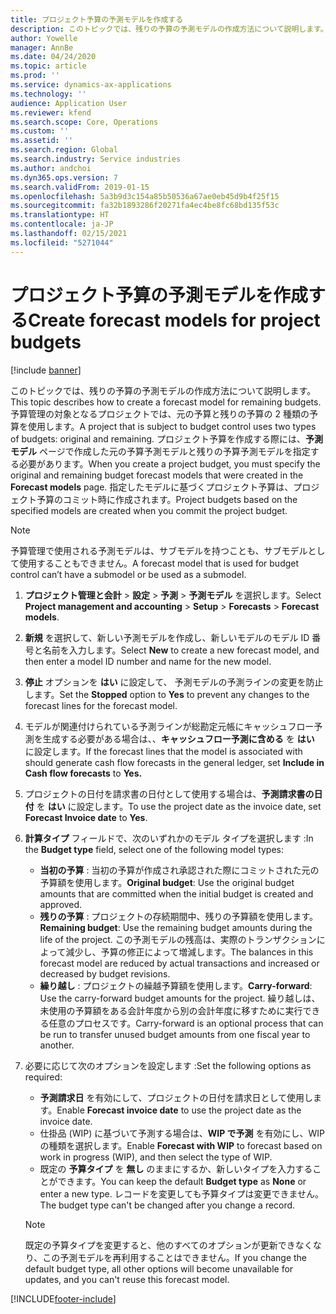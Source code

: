 ```yaml
---
title: プロジェクト予算の予測モデルを作成する
description: このトピックでは、残りの予算の予測モデルの作成方法について説明します。
author: Yowelle
manager: AnnBe
ms.date: 04/24/2020
ms.topic: article
ms.prod: ''
ms.service: dynamics-ax-applications
ms.technology: ''
audience: Application User
ms.reviewer: kfend
ms.search.scope: Core, Operations
ms.custom: ''
ms.assetid: ''
ms.search.region: Global
ms.search.industry: Service industries
ms.author: andchoi
ms.dyn365.ops.version: 7
ms.search.validFrom: 2019-01-15
ms.openlocfilehash: 5a3b9d3c154a85b50536a67ae0eb45d9b4f25f15
ms.sourcegitcommit: fa32b1893286f20271fa4ec4be8fc68bd135f53c
ms.translationtype: HT
ms.contentlocale: ja-JP
ms.lasthandoff: 02/15/2021
ms.locfileid: "5271044"
---
```

# <a name="create-forecast-models-for-project-budgets"></a><span data-ttu-id="61ced-103">プロジェクト予算の予測モデルを作成する</span><span class="sxs-lookup"><span data-stu-id="61ced-103">Create forecast models for project budgets</span></span> 

[!include [banner](../includes/banner.md)]

<span data-ttu-id="61ced-104">このトピックでは、残りの予算の予測モデルの作成方法について説明します。</span><span class="sxs-lookup"><span data-stu-id="61ced-104">This topic describes how to create a forecast model for remaining budgets.</span></span> <span data-ttu-id="61ced-105">予算管理の対象となるプロジェクトでは、元の予算と残りの予算の 2 種類の予算を使用します。</span><span class="sxs-lookup"><span data-stu-id="61ced-105">A project that is subject to budget control uses two types of budgets: original and remaining.</span></span> <span data-ttu-id="61ced-106">プロジェクト予算を作成する際には、**予測モデル** ページで作成した元の予算予測モデルと残りの予算予測モデルを指定する必要があります。</span><span class="sxs-lookup"><span data-stu-id="61ced-106">When you create a project budget, you must specify the original and remaining budget forecast models that were created in the **Forecast models** page.</span></span> <span data-ttu-id="61ced-107">指定したモデルに基づくプロジェクト予算は、プロジェクト予算のコミット時に作成されます。</span><span class="sxs-lookup"><span data-stu-id="61ced-107">Project budgets based on the specified models are created when you commit the project budget.</span></span>

> [!NOTE]
> <span data-ttu-id="61ced-108">予算管理で使用される予測モデルは、サブモデルを持つことも、サブモデルとして使用することもできません。</span><span class="sxs-lookup"><span data-stu-id="61ced-108">A forecast model that is used for budget control can’t have a submodel or be used as a submodel.</span></span>

1. <span data-ttu-id="61ced-109">**プロジェクト管理と会計** > **設定** > **予測**  > **予測モデル** を選択します。</span><span class="sxs-lookup"><span data-stu-id="61ced-109">Select **Project management and accounting** > **Setup** > **Forecasts**  > **Forecast models**.</span></span>
2. <span data-ttu-id="61ced-110">**新規** を選択して、新しい予測モデルを作成し、新しいモデルのモデル ID 番号と名前を入力します。</span><span class="sxs-lookup"><span data-stu-id="61ced-110">Select **New** to create a new forecast model, and then enter a model ID number and name for the new model.</span></span> 
3. <span data-ttu-id="61ced-111">**停止** オプションを **はい** に設定して、 予測モデルの予測ラインの変更を防止します。</span><span class="sxs-lookup"><span data-stu-id="61ced-111">Set the **Stopped** option to **Yes** to prevent any changes to the forecast lines for the forecast model.</span></span> 
4. <span data-ttu-id="61ced-112">モデルが関連付けられている予測ラインが総勘定元帳にキャッシュフロー予測を生成する必要がある場合は、、**キャッシュフロー予測に含める** を **はい** に設定します。</span><span class="sxs-lookup"><span data-stu-id="61ced-112">If the forecast lines that the model is associated with should generate cash flow forecasts in the general ledger, set **Include in Cash flow forecasts** to **Yes.**</span></span> 
5. <span data-ttu-id="61ced-113">プロジェクトの日付を請求書の日付として使用する場合は、**予測請求書の日付** を **はい** に設定します。</span><span class="sxs-lookup"><span data-stu-id="61ced-113">To use the project date as the invoice date, set **Forecast Invoice date** to **Yes**.</span></span> 
6. <span data-ttu-id="61ced-114">**計算タイプ** フィールドで、次のいずれかのモデル タイプを選択します :</span><span class="sxs-lookup"><span data-stu-id="61ced-114">In the **Budget type** field, select one of the following model types:</span></span>

   - <span data-ttu-id="61ced-115">**当初の予算** : 当初の予算が作成され承認された際にコミットされた元の予算額を使用します。</span><span class="sxs-lookup"><span data-stu-id="61ced-115">**Original budget**: Use the original budget amounts that are committed when the initial budget is created and approved.</span></span>
   - <span data-ttu-id="61ced-116">**残りの予算** : プロジェクトの存続期間中、残りの予算額を使用します。</span><span class="sxs-lookup"><span data-stu-id="61ced-116">**Remaining budget**: Use the remaining budget amounts during the life of the project.</span></span> <span data-ttu-id="61ced-117">この予測モデルの残高は、実際のトランザクションによって減少し、予算の修正によって増減します。</span><span class="sxs-lookup"><span data-stu-id="61ced-117">The balances in this forecast model are reduced by actual transactions and increased or decreased by budget revisions.</span></span>
   - <span data-ttu-id="61ced-118">**繰り越し** : プロジェクトの繰越予算額を使用します。</span><span class="sxs-lookup"><span data-stu-id="61ced-118">**Carry-forward**: Use the carry-forward budget amounts for the project.</span></span> <span data-ttu-id="61ced-119">繰り越しは、未使用の予算額をある会計年度から別の会計年度に移すために実行できる任意のプロセスです。</span><span class="sxs-lookup"><span data-stu-id="61ced-119">Carry-forward is an optional process that can be run to transfer unused budget amounts from one fiscal year to another.</span></span>

7. <span data-ttu-id="61ced-120">必要に応じて次のオプションを設定します :</span><span class="sxs-lookup"><span data-stu-id="61ced-120">Set the following options as required:</span></span>

   - <span data-ttu-id="61ced-121">**予測請求日** を有効にして、プロジェクトの日付を請求日として使用します。</span><span class="sxs-lookup"><span data-stu-id="61ced-121">Enable **Forecast invoice date** to use the project date as the invoice date.</span></span>
   - <span data-ttu-id="61ced-122">仕掛品 (WIP) に基づいて予測する場合は、**WIP で予測** を有効にし、WIP の種類を選択します。</span><span class="sxs-lookup"><span data-stu-id="61ced-122">Enable **Forecast with WIP** to forecast based on work in progress (WIP), and then select the type of WIP.</span></span> 
   - <span data-ttu-id="61ced-123">既定の **予算タイプ** を **無し** のままにするか、新しいタイプを入力することができます。</span><span class="sxs-lookup"><span data-stu-id="61ced-123">You can keep the default **Budget type** as **None** or enter a new type.</span></span> <span data-ttu-id="61ced-124">レコードを変更しても予算タイプは変更できません。</span><span class="sxs-lookup"><span data-stu-id="61ced-124">The budget type can't be changed after you change a record.</span></span>     
    > [!NOTE]
    > <span data-ttu-id="61ced-125">既定の予算タイプを変更すると、他のすべてのオプションが更新できなくなり、この予測モデルを再利用することはできません。</span><span class="sxs-lookup"><span data-stu-id="61ced-125">If you change the default budget type, all other options will become unavailable for updates, and you can't reuse this forecast model.</span></span> 
   


 



[!INCLUDE[footer-include](../includes/footer-banner.md)]